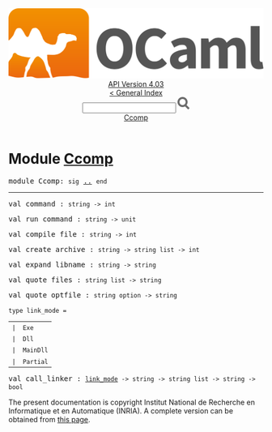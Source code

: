 <!-- ((! set title API !)) ((! set documentation !)) ((! set api !)) ((! set nobreadcrumb !)) -->
<div class="api"><header><nav class="toc brand"><a class="brand" href="https://ocaml.org/"><img src="colour-logo-gray.svg" class="svg" alt="OCaml"></a></nav><nav class="toc"><div class="toc_version"><a href="/docs" id="version-select">API Version 4.03</a></div><a href="index.html">&lt; General Index</a><div class="api_search"><input type="text" name="apisearch" id="api_search" oninput="mySearch(false);" onkeypress="this.oninput();" onclick="this.oninput();" onpaste="this.oninput();">
<img src="search_icon.svg" alt="Search" class="svg" onclick="mySearch(false)"></div>
<div id="search_results"></div><div class="toc_title"><a href="#top">Ccomp</a></div><ul></ul></nav></header>

<h1>Module <a href="type_Ccomp.html">Ccomp</a></h1>

<pre><span class="keyword">module</span> Ccomp: <code class="code"><span class="keyword">sig</span></code> <a href="Ccomp.html">..</a> <code class="code"><span class="keyword">end</span></code></pre><hr width="100%">

<pre><span id="VALcommand"><span class="keyword">val</span> command</span> : <code class="type">string -&gt; int</code></pre>
<pre><span id="VALrun_command"><span class="keyword">val</span> run_command</span> : <code class="type">string -&gt; unit</code></pre>
<pre><span id="VALcompile_file"><span class="keyword">val</span> compile_file</span> : <code class="type">string -&gt; int</code></pre>
<pre><span id="VALcreate_archive"><span class="keyword">val</span> create_archive</span> : <code class="type">string -&gt; string list -&gt; int</code></pre>
<pre><span id="VALexpand_libname"><span class="keyword">val</span> expand_libname</span> : <code class="type">string -&gt; string</code></pre>
<pre><span id="VALquote_files"><span class="keyword">val</span> quote_files</span> : <code class="type">string list -&gt; string</code></pre>
<pre><span id="VALquote_optfile"><span class="keyword">val</span> quote_optfile</span> : <code class="type">string option -&gt; string</code></pre>
<pre><code><span id="TYPElink_mode"><span class="keyword">type</span> <code class="type"></code>link_mode</span> = </code></pre><table class="typetable">
<tbody><tr>
<td align="left" valign="top">
<code><span class="keyword">|</span></code></td>
<td align="left" valign="top">
<code><span id="TYPEELTlink_mode.Exe"><span class="constructor">Exe</span></span></code></td>

</tr>
<tr>
<td align="left" valign="top">
<code><span class="keyword">|</span></code></td>
<td align="left" valign="top">
<code><span id="TYPEELTlink_mode.Dll"><span class="constructor">Dll</span></span></code></td>

</tr>
<tr>
<td align="left" valign="top">
<code><span class="keyword">|</span></code></td>
<td align="left" valign="top">
<code><span id="TYPEELTlink_mode.MainDll"><span class="constructor">MainDll</span></span></code></td>

</tr>
<tr>
<td align="left" valign="top">
<code><span class="keyword">|</span></code></td>
<td align="left" valign="top">
<code><span id="TYPEELTlink_mode.Partial"><span class="constructor">Partial</span></span></code></td>

</tr></tbody></table>



<pre><span id="VALcall_linker"><span class="keyword">val</span> call_linker</span> : <code class="type"><a href="Ccomp.html#TYPElink_mode">link_mode</a> -&gt; string -&gt; string list -&gt; string -&gt; bool</code></pre><div class="copyright">The present documentation is copyright Institut National de Recherche en Informatique et en Automatique (INRIA). A complete version can be obtained from <a href="http://caml.inria.fr/pub/docs/manual-ocaml/">this page</a>.</div></div>